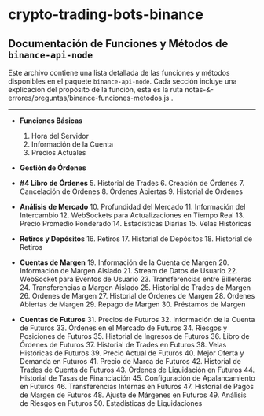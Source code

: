 # crypto-trading-bots-binance

## Documentación de Funciones y Métodos de `binance-api-node`

Este archivo contiene una lista detallada de las funciones y métodos disponibles en el paquete `binance-api-node`. Cada sección incluye una explicación del propósito de la función, esta es la ruta notas-&-errores/preguntas/binance-funciones-metodos.js .

---

- **Funciones Básicas**

  1. Hora del Servidor
  2. Información de la Cuenta
  3. Precios Actuales

- **Gestión de Órdenes**
- **#4 Libro de Órdenes** 5. Historial de Trades 6. Creación de Órdenes 7. Cancelación de Órdenes 8. Órdenes Abiertas 9. Historial de Órdenes

- **Análisis de Mercado** 10. Profundidad del Mercado 11. Información del Intercambio 12. WebSockets para Actualizaciones en Tiempo Real 13. Precio Promedio Ponderado 14. Estadísticas Diarias 15. Velas Históricas

- **Retiros y Depósitos** 16. Retiros 17. Historial de Depósitos 18. Historial de Retiros

- **Cuentas de Margen** 19. Información de la Cuenta de Margen 20. Información de Margen Aislado 21. Stream de Datos de Usuario 22. WebSocket para Eventos de Usuario 23. Transferencias entre Billeteras 24. Transferencias a Margen Aislado 25. Historial de Trades de Margen 26. Órdenes de Margen 27. Historial de Órdenes de Margen 28. Órdenes Abiertas de Margen 29. Repago de Margen 30. Préstamos de Margen

- **Cuentas de Futuros** 31. Precios de Futuros 32. Información de la Cuenta de Futuros 33. Órdenes en el Mercado de Futuros 34. Riesgos y Posiciones de Futuros 35. Historial de Ingresos de Futuros 36. Libro de Órdenes de Futuros 37. Historial de Trades en Futuros 38. Velas Históricas de Futuros 39. Precio Actual de Futuros 40. Mejor Oferta y Demanda en Futuros 41. Precio de Marca de Futuros 42. Historial de Trades de Cuenta de Futuros 43. Órdenes de Liquidación en Futuros 44. Historial de Tasas de Financiación 45. Configuración de Apalancamiento en Futuros 46. Transferencias Internas en Futuros 47. Historial de Pagos de Margen de Futuros 48. Ajuste de Márgenes en Futuros 49. Análisis de Riesgos en Futuros 50. Estadísticas de Liquidaciones
